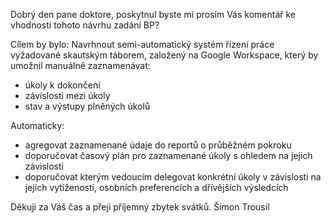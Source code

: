 Dobrý den pane doktore,
poskytnul byste mi prosím Vás komentář ke vhodnosti tohoto návrhu zadání BP?

Cílem by bylo:
Navrhnout semi-automatický systém řízení práce vyžadované skautským táborem, založený na Google Workspace, který by umožnil 
manuálně zaznamenávat:
- úkoly k dokončení
- závislosti mezi úkoly
- stav a výstupy plněných úkolů

Automaticky:
- agregovat zaznamenané údaje do reportů o průběžném pokroku
- doporučovat časový plán pro zaznamenané úkoly s ohledem na jejich závislosti
- doporučovat kterým vedoucím delegovat konkrétní úkoly v závislosti na jejich vytíženosti, osobních preferencích a dřívějších výsledcích

Děkuji za Váš čas a přeji příjemný zbytek svátků.
Šimon Trousil